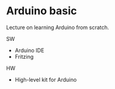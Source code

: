 # Arduino basic
Lecture on learning Arduino from scratch.

SW

- Arduino IDE
- Fritzing

HW

- High-level kit for Arduino
